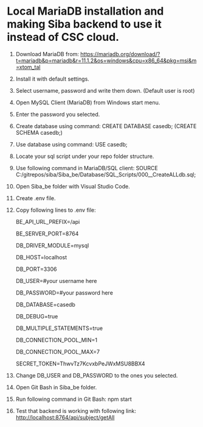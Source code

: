 Local MariaDB installation and making Siba backend to use it instead of CSC cloud.
==================================================================================

1. Download MariaDB from: <https://mariadb.org/download/?t=mariadb&p=mariadb&r=11.1.2&os=windows&cpu=x86_64&pkg=msi&m=xtom_tal>

1. Install it with default settings.

1. Select username, password and write them down. (Default user is root)

1. Open MySQL Client (MariaDB) from Windows start menu.

1. Enter the password you selected.

1. Create database using command: CREATE DATABASE casedb; (CREATE SCHEMA casedb;)

1. Use database using command: USE casedb;

1. Locate your sql script under your repo folder structure.

1. Use following command in MariaDB/SQL client: SOURCE C:/gitrepos/siba/Siba_be/Database/SQL_Scripts/000__CreateALLdb.sql;

1. Open Siba_be folder with Visual Studio Code.

1. Create .env file.

1. Copy following lines to .env file:

    BE_API_URL_PREFIX=/api

    BE_SERVER_PORT=8764

    DB_DRIVER_MODULE=mysql

    DB_HOST=localhost

    DB_PORT=3306

    DB_USER=#your username here

    DB_PASSWORD=#your password here

    DB_DATABASE=casedb

    DB_DEBUG=true

    DB_MULTIPLE_STATEMENTS=true

    DB_CONNECTION_POOL_MIN=1

    DB_CONNECTION_POOL_MAX=7

    SECRET_TOKEN=ThwvTz7KcvxbPeJWxMSU8BBX4

1. Change DB_USER and DB_PASSWORD to the ones you selected.

1. Open Git Bash in Siba_be folder.

1. Run following command in Git Bash: npm start

1. Test that backend is working with following link: <http://localhost:8764/api/subject/getAll>